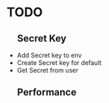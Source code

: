 <h1>TODO</h1>

<ul>

  <div>
    <h2>Secret Key</h2>
    <li>Add Secret key to env </li>
    <li>Create Secret key for default</li>
    <li>Get Secret from user </li>
  </div>

  <div>
    <h2>Performance</h2>
  </div>
</ul>
